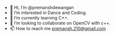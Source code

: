 - 👋 Hi, I’m @premanshdewangan
- 👀 I’m interested in Dance and Coding.
- 🌱 I’m currently learning C++.
- 💞️ I’m looking to collaborate on OpenCV with c++.
- 📫 How to reach me premansh.210@gmail.com

<!---
premanshdewangan/premanshdewangan is a ✨ special ✨ repository because its `README.md` (this file) appears on your GitHub profile.
You can click the Preview link to take a look at your changes.
--->
